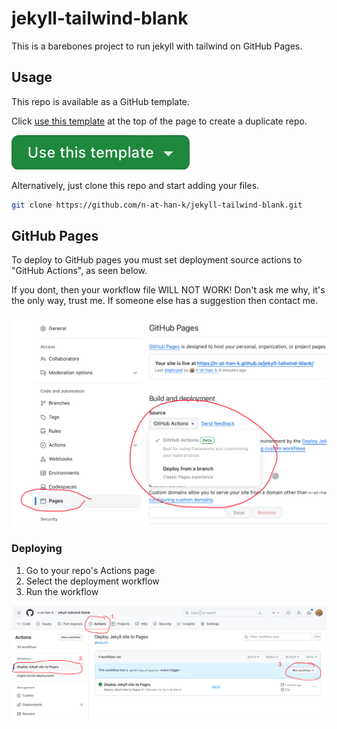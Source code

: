 # jekyll-tailwind-blank

This is a barebones project to run jekyll with tailwind on GitHub Pages.

## Usage
This repo is available as a GitHub template.

Click [use this template](https://github.com/new?template_name=jekyll-tailwind-blank&template_owner=n-at-han-k) at the top of the page to create a duplicate repo.

[![use this template](assets/img/button1.png)](https://github.com/new?template_name=jekyll-tailwind-blank&template_owner=n-at-han-k)

Alternatively, just clone this repo and start adding your files.
```sh
git clone https://github.com/n-at-han-k/jekyll-tailwind-blank.git
```
## GitHub Pages
To deploy to GitHub pages you must set deployment source actions to "GitHub Actions", as seen below.

If you dont, then your workflow file WILL NOT WORK!
Don't ask me why, it's the only way, trust me.
If someone else has a suggestion then contact me.

![screenshot](assets/img/screenshot1.jpeg)

### Deploying
1. Go to your repo's Actions page
2. Select the deployment workflow
3. Run the workflow

![screenshot](assets/img/screenshot2.jpeg)
